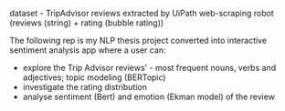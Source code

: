 dataset - TripAdvisor reviews extracted by UiPath web-scraping robot (reviews (string) + rating (bubble rating))

The following rep is my NLP thesis project converted into interactive sentiment analysis app where a user can:
* explore the Trip Advisor reviews' - most frequent nouns, verbs and adjectives; topic modeling (BERTopic)
* investigate the rating distribution
* analyse sentiment (Bert) and emotion (Ekman model) of the review
